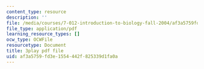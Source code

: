 ```yaml
---
content_type: resource
description: ''
file: /media/courses/7-012-introduction-to-biology-fall-2004/af3a5759fd3e1554442f825339d1fa0a_m4Gvu90Ydw.pdf
file_type: application/pdf
learning_resource_types: []
ocw_type: OCWFile
resourcetype: Document
title: 3play pdf file
uid: af3a5759-fd3e-1554-442f-825339d1fa0a
---
```

